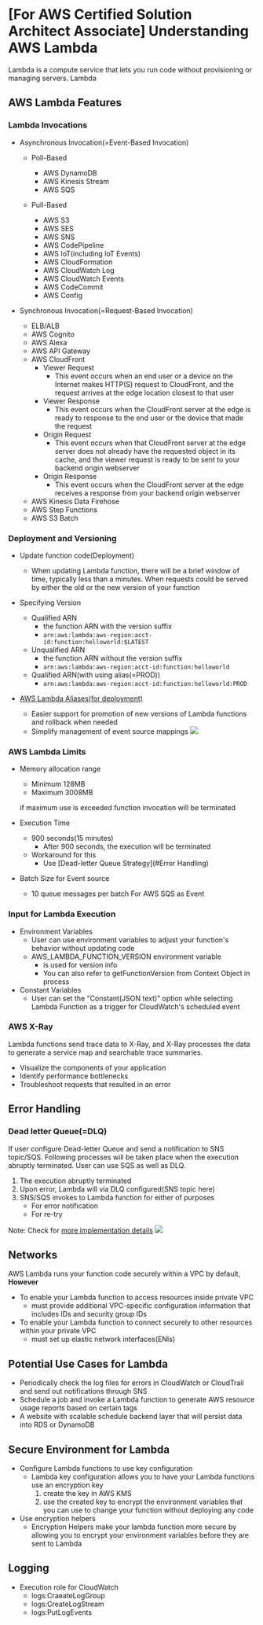 # [For AWS Certified Solution Architect Associate] Understanding AWS Lambda

Lambda is a compute service that lets you run code without provisioning or managing servers. Lambda

## AWS Lambda Features

### Lambda Invocations
- Asynchronous Invocation(=Event-Based Invocation)
  - Poll-Based
    - AWS DynamoDB
    - AWS Kinesis Stream
    - AWS SQS
    
  - Pull-Based
    - AWS S3
    - AWS SES
    - AWS SNS
    - AWS CodePipeline
    - AWS IoT(including IoT Events)
    - AWS CloudFormation
    - AWS CloudWatch Log
    - AWS CloudWatch Events
    - AWS CodeCommit
    - AWS Config

- Synchronous Invocation(=Request-Based Invocation)
  - ELB/ALB
  - AWS Cognito
  - AWS Alexa
  - AWS API Gateway
  - AWS CloudFront
    - Viewer Request
      - This event occurs when an end user or a device on the Internet makes HTTP(S) request to CloudFront, and the request arrives at the edge location closest to that user
    - Viewer Response
      - This event occurs when the CloudFront server at the edge is ready to response to the end user or the device that made the request
    - Origin Request
      - This event occurs when that CloudFront server at the edge server does not already have the requested object in its cache, and the viewer request is ready to be sent to your backend origin webserver
    - Origin Response
      - This event occurs when the CloudFront server at the edge receives a response from your backend origin webserver
  - AWS Kinesis Data Firehose
  - AWS Step Functions
  - AWS S3 Batch

### Deployment and Versioning
- Update function code(Deployment)
  - When updating Lambda function, there will be a brief window of time, typically less than a minutes. When requests could be served by either the old or the new version of your function

- Specifying Version
  - Qualified ARN
    - the function ARN with the version suffix
    - `arn:aws:lambda:aws-region:acct-id:function:helloworld:$LATEST`
  - Unqualified ARN
    - the function ARN without the version suffix
    - `arn:aws:lambda:aws-region:acct-id:function:helloworld`
  - Qualified ARN(with using alias(=PROD))
    - `arn:aws:lambda:aws-region:acct-id:function:helloworld:PROD`

- [AWS Lambda Aliases(for deployment)](https://docs.aws.amazon.com/lambda/latest/dg/aliases-intro.html?shortFooter=true)
  - Easier support for promotion of new versions of Lambda functions and rollback when needed
  - Simplify management of event source mappings
![](https://s3.amazonaws.com/media.whizlabs.com/learn/2019/01/22/questions_scmspn.png)

### AWS Lambda Limits
- Memory  allocation range
  - Minimum 128MB
  - Maximum 3008MB
  
  if maximum use is exceeded function invocation will be terminated

- Execution Time
  - 900 seconds(15 minutes) 
    - After 900 seconds, the execution will be terminated
  - Workaround for this
    - Use [Dead-letter Queue Strategy](#Error Handling)

- Batch Size for Event source
  - 10 queue messages per batch For AWS SQS as Event

### Input for Lambda Execution
- Environment Variables
  - User can use environment variables to adjust your function's behavior without updating code
  - AWS_LAMBDA_FUNCTION_VERSION environment variable
    - is used for version info
    - You can also refer to getFunctionVersion from Context Object in process
- Constant Variables
  - User can set the "Constant(JSON text)" option while selecting Lambda Function as a trigger for CloudWatch's scheduled event
 
### AWS X-Ray
Lambda functions send trace data to X-Ray, and X-Ray processes the data to generate a service map and searchable trace summaries.

- Visualize the components of your application
- Identify performance bottlenecks
- Troubleshoot requests that resulted in an error

## Error Handling  
### Dead letter Queue(=DLQ)
If user configure Dead-letter Queue and send a notification to SNS topic/SQS.
Following processes will be taken place when the execution abruptly terminated.
User can use SQS as well as DLQ.

1. The execution abruptly terminated
2. Upon error, Lambda will via DLQ configured(SNS topic here)
3. SNS/SQS invokes to Lambda function for either of purposes
   - For error notification 
   - For re-try

Note: Check for [more implementation details](https://aws.amazon.com/jp/blogs/compute/robust-serverless-application-design-with-aws-lambda-dlq/)
![](https://d2908q01vomqb2.cloudfront.net/1b6453892473a467d07372d45eb05abc2031647a/2022/06/09/deadletterqueues-1.jpg)

## Networks
AWS Lambda runs your function code securely within a VPC by default, **However**
- To enable your Lambda function to access resources inside private VPC
  - must provide additional VPC-specific configuration information that includes IDs and security group IDs
- To enable your Lambda function to connect securely to other resources within your private VPC
  - must set up elastic network interfaces(ENIs)

## Potential Use Cases for Lambda
- Periodically check the log files for errors in CloudWatch or CloudTrail and send out notifications through SNS
- Schedule a job and invoke a Lambda function to generate AWS resource usage reports based on certain tags
- A website with scalable schedule backend layer that will persist data into RDS or DynamoDB

## Secure Environment for Lambda
- Configure Lambda functions to use key configuration
  - Lambda key configuration allows you to have your Lambda functions use an encryption key
    1. create the key in AWS KMS
    2. use the created key to encrypt the environment variables that you can use to change your function without deploying any code
- Use encryption helpers
  - Encryption Helpers make your lambda function more secure by allowing you to encrypt your environment variables before they are sent to Lambda

## Logging
- Execution role for CloudWatch
  - logs:CraeateLogGroup
  - logs:CreateLogStream
  - logs:PutLogEvents


